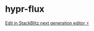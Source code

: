 # hypr-flux

[Edit in StackBlitz next generation editor ⚡️](https://stackblitz.com/~/github.com/l3ony2k/hypr-flux)